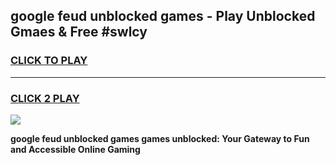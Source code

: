 
## google feud unblocked games - Play Unblocked Gmaes & Free #swlcy
<h3>
<a href="https://news.freeplayer.one?title=google_feud_unblocked_games&ref=03M">CLICK TO PLAY</a></h3>
<hr>

<h3>
<a href="https://news.freeplayer.one?title=google_feud_unblocked_games&ref=03M">CLICK 2 PLAY</a>
  
</h3>

<a href="https://news.freeplayer.one?title=google_feud_unblocked_games&ref=03M"><img src="https://clearcache.store/games.png"></a>


**google feud unblocked games games unblocked: Your Gateway to Fun and Accessible Online Gaming**
